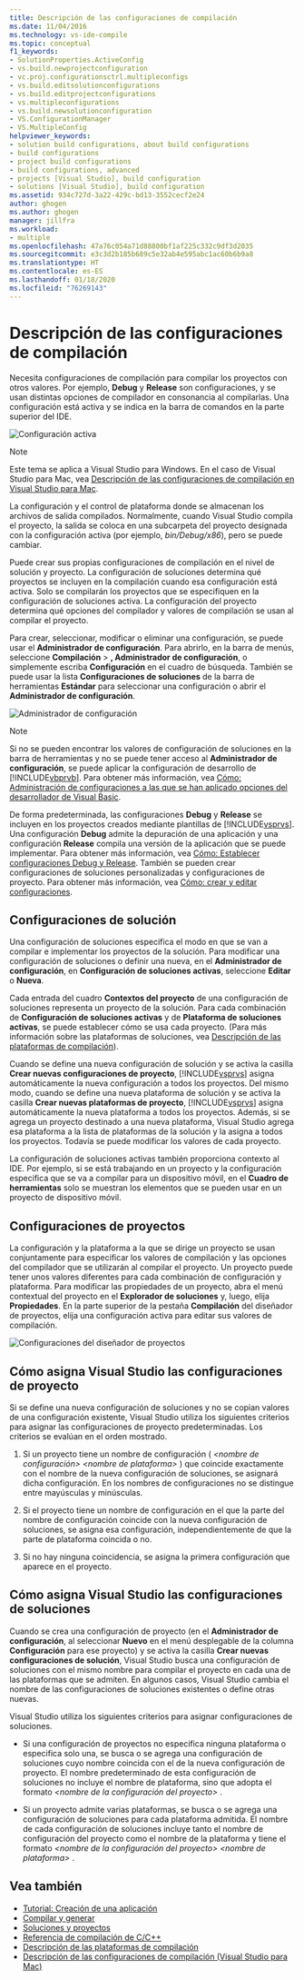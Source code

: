```yaml
---
title: Descripción de las configuraciones de compilación
ms.date: 11/04/2016
ms.technology: vs-ide-compile
ms.topic: conceptual
f1_keywords:
- SolutionProperties.ActiveConfig
- vs.build.newprojectconfiguration
- vc.proj.configurationsctrl.multipleconfigs
- vs.build.editsolutionconfigurations
- vs.build.editprojectconfigurations
- vs.multipleconfigurations
- vs.build.newsolutionconfiguration
- VS.ConfigurationManager
- VS.MultipleConfig
helpviewer_keywords:
- solution build configurations, about build configurations
- build configurations
- project build configurations
- build configurations, advanced
- projects [Visual Studio], build configuration
- solutions [Visual Studio], build configuration
ms.assetid: 934c727d-3a22-429c-bd13-3552cecf2e24
author: ghogen
ms.author: ghogen
manager: jillfra
ms.workload:
- multiple
ms.openlocfilehash: 47a76c054a71d88800bf1af225c332c9df3d2035
ms.sourcegitcommit: e3c3d2b185b689c5e32ab4e595abc1ac60b6b9a8
ms.translationtype: HT
ms.contentlocale: es-ES
ms.lasthandoff: 01/18/2020
ms.locfileid: "76269143"
---
```

# <a name="understand-build-configurations"></a>Descripción de las configuraciones de compilación

Necesita configuraciones de compilación para compilar los proyectos con otros valores. Por ejemplo, **Debug** y **Release** son configuraciones, y se usan distintas opciones de compilador en consonancia al compilarlas.  Una configuración está activa y se indica en la barra de comandos en la parte superior del IDE.

![Configuración activa](media/understanding-build-configurations/active-config.png)

> [!NOTE]
> Este tema se aplica a Visual Studio para Windows. En el caso de Visual Studio para Mac, vea [Descripción de las configuraciones de compilación en Visual Studio para Mac](/visualstudio/mac/configurations).

La configuración y el control de plataforma donde se almacenan los archivos de salida compilados. Normalmente, cuando Visual Studio compila el proyecto, la salida se coloca en una subcarpeta del proyecto designada con la configuración activa (por ejemplo, *bin/Debug/x86*), pero se puede cambiar.

Puede crear sus propias configuraciones de compilación en el nivel de solución y proyecto. La configuración de soluciones determina qué proyectos se incluyen en la compilación cuando esa configuración está activa. Solo se compilarán los proyectos que se especifiquen en la configuración de soluciones activa. La configuración del proyecto determina qué opciones del compilador y valores de compilación se usan al compilar el proyecto.

Para crear, seleccionar, modificar o eliminar una configuración, se puede usar el **Administrador de configuración**. Para abrirlo, en la barra de menús, seleccione **Compilación** >  **, Administrador de configuración**, o simplemente escriba **Configuración** en el cuadro de búsqueda. También se puede usar la lista **Configuraciones de soluciones** de la barra de herramientas **Estándar** para seleccionar una configuración o abrir el **Administrador de configuración**.

![Administrador de configuración](media/understanding-build-configurations/config-manager.png)

> [!NOTE]
> Si no se pueden encontrar los valores de configuración de soluciones en la barra de herramientas y no se puede tener acceso al **Administrador de configuración**, se puede aplicar la configuración de desarrollo de [!INCLUDE[vbprvb](../code-quality/includes/vbprvb_md.md)]. Para obtener más información, vea [Cómo: Administración de configuraciones a las que se han aplicado opciones del desarrollador de Visual Basic](../ide/how-to-manage-build-configurations-with-visual-basic-developer-settings-applied.md).

De forma predeterminada, las configuraciones **Debug** y **Release** se incluyen en los proyectos creados mediante plantillas de [!INCLUDE[vsprvs](../code-quality/includes/vsprvs_md.md)]. Una configuración **Debug** admite la depuración de una aplicación y una configuración **Release** compila una versión de la aplicación que se puede implementar. Para obtener más información, vea [Cómo: Establecer configuraciones Debug y Release](../debugger/how-to-set-debug-and-release-configurations.md). También se pueden crear configuraciones de soluciones personalizadas y configuraciones de proyecto. Para obtener más información, vea [Cómo: crear y editar configuraciones](../ide/how-to-create-and-edit-configurations.md).

## <a name="solution-configurations"></a>Configuraciones de solución

Una configuración de soluciones especifica el modo en que se van a compilar e implementar los proyectos de la solución. Para modificar una configuración de soluciones o definir una nueva, en el **Administrador de configuración**, en **Configuración de soluciones activas**, seleccione **Editar** o **Nueva**.

Cada entrada del cuadro **Contextos del proyecto** de una configuración de soluciones representa un proyecto de la solución. Para cada combinación de **Configuración de soluciones activas** y de **Plataforma de soluciones activas**, se puede establecer cómo se usa cada proyecto. (Para más información sobre las plataformas de soluciones, vea [Descripción de las plataformas de compilación](../ide/understanding-build-platforms.md)).

Cuando se define una nueva configuración de solución y se activa la casilla **Crear nuevas configuraciones de proyecto**, [!INCLUDE[vsprvs](../code-quality/includes/vsprvs_md.md)] asigna automáticamente la nueva configuración a todos los proyectos. Del mismo modo, cuando se define una nueva plataforma de solución y se activa la casilla **Crear nuevas plataformas de proyecto**, [!INCLUDE[vsprvs](../code-quality/includes/vsprvs_md.md)] asigna automáticamente la nueva plataforma a todos los proyectos. Además, si se agrega un proyecto destinado a una nueva plataforma, Visual Studio agrega esa plataforma a la lista de plataformas de la solución y la asigna a todos los proyectos. Todavía se puede modificar los valores de cada proyecto.

La configuración de soluciones activas también proporciona contexto al IDE. Por ejemplo, si se está trabajando en un proyecto y la configuración especifica que se va a compilar para un dispositivo móvil, en el **Cuadro de herramientas** solo se muestran los elementos que se pueden usar en un proyecto de dispositivo móvil.

## <a name="project-configurations"></a>Configuraciones de proyectos

La configuración y la plataforma a la que se dirige un proyecto se usan conjuntamente para especificar los valores de compilación y las opciones del compilador que se utilizarán al compilar el proyecto. Un proyecto puede tener unos valores diferentes para cada combinación de configuración y plataforma. Para modificar las propiedades de un proyecto, abra el menú contextual del proyecto en el **Explorador de soluciones** y, luego, elija **Propiedades**.  En la parte superior de la pestaña **Compilación** del diseñador de proyectos, elija una configuración activa para editar sus valores de compilación.

![Configuraciones del diseñador de proyectos](media/understanding-build-configurations/project-designer-configuration.png)

## <a name="how-visual-studio-assigns-project-configurations"></a>Cómo asigna Visual Studio las configuraciones de proyecto

Si se define una nueva configuración de soluciones y no se copian valores de una configuración existente, Visual Studio utiliza los siguientes criterios para asignar las configuraciones de proyecto predeterminadas. Los criterios se evalúan en el orden mostrado.

1. Si un proyecto tiene un nombre de configuración ( *\<nombre de configuración> \<nombre de plataforma>* ) que coincide exactamente con el nombre de la nueva configuración de soluciones, se asignará dicha configuración. En los nombres de configuraciones no se distingue entre mayúsculas y minúsculas.

1. Si el proyecto tiene un nombre de configuración en el que la parte del nombre de configuración coincide con la nueva configuración de soluciones, se asigna esa configuración, independientemente de que la parte de plataforma coincida o no.

1. Si no hay ninguna coincidencia, se asigna la primera configuración que aparece en el proyecto.

## <a name="how-visual-studio-assigns-solution-configurations"></a>Cómo asigna Visual Studio las configuraciones de soluciones

Cuando se crea una configuración de proyecto (en el **Administrador de configuración**, al seleccionar **Nuevo** en el menú desplegable de la columna **Configuración** para ese proyecto) y se activa la casilla **Crear nuevas configuraciones de solución**, Visual Studio busca una configuración de soluciones con el mismo nombre para compilar el proyecto en cada una de las plataformas que se admiten. En algunos casos, Visual Studio cambia el nombre de las configuraciones de soluciones existentes o define otras nuevas.

Visual Studio utiliza los siguientes criterios para asignar configuraciones de soluciones.

- Si una configuración de proyectos no especifica ninguna plataforma o especifica solo una, se busca o se agrega una configuración de soluciones cuyo nombre coincida con el de la nueva configuración de proyecto. El nombre predeterminado de esta configuración de soluciones no incluye el nombre de plataforma, sino que adopta el formato *\<nombre de la configuración del proyecto>* .

- Si un proyecto admite varias plataformas, se busca o se agrega una configuración de soluciones para cada plataforma admitida. El nombre de cada configuración de soluciones incluye tanto el nombre de configuración del proyecto como el nombre de la plataforma y tiene el formato *\<nombre de la configuración del proyecto> \<nombre de plataforma>* .

## <a name="see-also"></a>Vea también

- [Tutorial: Creación de una aplicación](../ide/walkthrough-building-an-application.md)
- [Compilar y generar](../ide/compiling-and-building-in-visual-studio.md)
- [Soluciones y proyectos](../ide/solutions-and-projects-in-visual-studio.md)
- [Referencia de compilación de C/C++](/cpp/build/reference/c-cpp-building-reference)
- [Descripción de las plataformas de compilación](understanding-build-platforms.md)
- [Descripción de las configuraciones de compilación (Visual Studio para Mac)](/visualstudio/mac/configurations)
